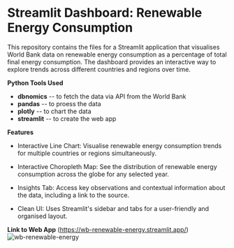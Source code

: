 # Streamlit Dashboard: Renewable Energy Consumption
This repository contains the files for a Streamlit application that visualises World Bank data on renewable energy consumption as a percentage of total final energy consumption. The dashboard provides an interactive way to explore trends across different countries and regions over time.

**Python Tools Used**
* **dbnomics** -- to fetch the data via API from the World Bank
* **pandas** -- to proess the data
* **plotly** -- to chart the data
* **streamlit** -- to create the web app

**Features**
* Interactive Line Chart: Visualise renewable energy consumption trends for multiple countries or regions simultaneously.

* Interactive Choropleth Map: See the distribution of renewable energy consumption across the globe for any selected year.

* Insights Tab: Access key observations and contextual information about the data, including a link to the source.

* Clean UI: Uses Streamlit's sidebar and tabs for a user-friendly and organised layout.

**Link to Web App**
(https://wb-renewable-energy.streamlit.app/)
![wb-renewable-energy](https://github.com/user-attachments/assets/06530eef-7dc1-4415-ad0a-bf809dfe4f2f)



